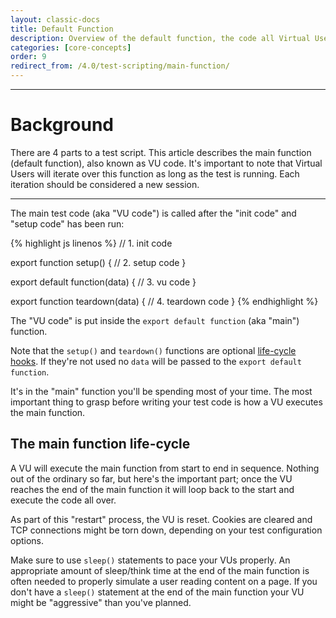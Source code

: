 ```yaml
---
layout: classic-docs
title: Default Function
description: Overview of the default function, the code all Virtual Users will execute during a test
categories: [core-concepts]
order: 9
redirect_from: /4.0/test-scripting/main-function/
---
```


***

<h1>Background</h1>

There are 4 parts to a test script. This article describes the main function (default function), also known as VU code.  It's important to note that Virtual Users will iterate over this function as long as the test is running. Each iteration should be considered a new session.

***

The main test code (aka "VU code") is called after the "init code" and "setup code" has been run:

{% highlight js linenos %}
// 1. init code

export function setup() {
    // 2. setup code
}

export default function(data) {
    // 3. vu code
}

export function teardown(data) {
    // 4. teardown code
}
{% endhighlight %}

The "VU code" is put inside the `export default function` (aka "main") function.

<div class="callout callout-warning" role="alert">
    Note that the <code>setup()</code> and <code>teardown()</code> functions are optional <a href="{{ site.baseurl }}{% link _v4/core-concepts/test-setup-teardown-life-cycle.md %}" class="alert-link">life-cycle hooks</a>. If they're not used no <code>data</code> will be passed to the <code>export default function</code>.
</div>

It's in the "main" function you'll be spending most of your time. The most important thing to grasp before writing your test code is how a VU executes the main function.

## The main function life-cycle

A VU will execute the main function from start to end in sequence. Nothing out of the ordinary so far, but here's the important part; once the VU reaches the end of the main function it will loop back to the start and execute the code all over.

As part of this "restart" process, the VU is reset. Cookies are cleared and TCP connections might be torn down, depending on your test configuration options.

<div class="callout callout-warning" role="alert">
    Make sure to use <code>sleep()</code> statements to pace your VUs properly. An appropriate amount of sleep/think time at the end of the main function is often needed to properly simulate a user reading content on a page. If you don't have a <code>sleep()</code> statement at the end of the main function your VU might be "aggressive" than you've planned.
</div>
